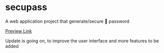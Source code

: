 # secupass

A web application project that generate/secure 🔐 password 

[Preview Link](http://secupass.netlify.app)


Update is going on, to improve the user interface and more features to be added
